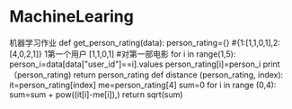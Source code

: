 # MachineLearing
机器学习作业
def get_person_rating(data):                                                                                                                person_rating={}                                                                                                                             #{1:[1,1,0,1],2:[4,0,2,1]}    1第一个用户   [1,1,0,1]                                                                                      #对第一部电影                                                                                                                                 for i in range(1,5):                                                                                                                         person_i=data[data["user_id"]==i].values                                                                                                person_rating[i]=person_i                                                                                                                     print（person_rating)                                                                                                                          return person_rating                                                                                                                                                                                                                                                                  def distance (person_rating, index):                                                                                                    it=person_rating[index]                                                                                                                      me=person_rating[4]                                                                                                                                                                                                                                                                  sum=0                                                                                                                                      for i  in range (0,4):                                                                                                                                sum=sum + pow((it[i]-me[i]),)                                                                                                                                                                                                                                                    return sqrt(sum)

